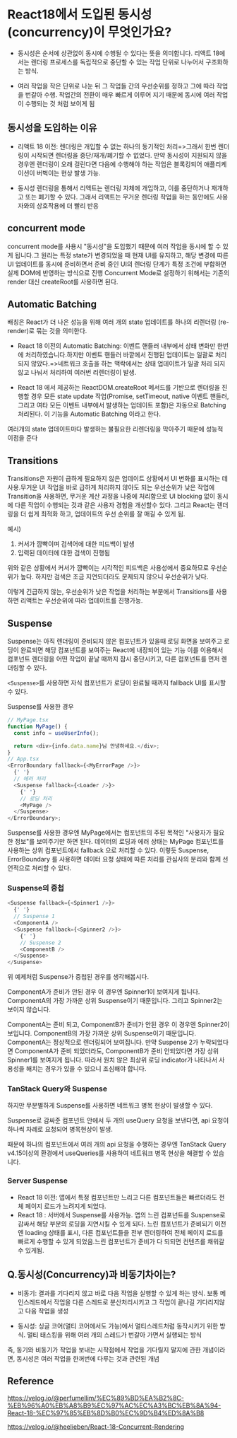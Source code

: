 # React18에서 도입된 동시성(concurrency)이 무엇인가요?

- 동시성은 순서에 상관없이 동시에 수행될 수 있다는 뜻을 의미합니다. 리액트 18에서는 렌더링 프로세스를 독립적으로 중단할 수 있는 작업 단위로 나누어서 구조화하는 방식.

- 여러 작업을 작은 단위로 나눈 뒤 그 작업들 간의 우선순위를 정하고 그에 따라 작업을 번갈아 수행. 작업간의 전환이 매우 빠르게 이루어 지기 때문에 동시에 여러 작업이 수행되는 것 처럼 보이게 됨

## 동시성을 도입하는 이유

- 리액트 18 이전: 렌더링은 개입할 수 없는 하나의 동기적인 처리=>그래서 한번 렌더링이 시작되면 렌더링을 중단/재개/폐기할 수 없었다. 만약 동시성이 지원되지 않을 경우엔 렌더링이 오래 걸린다면 다음에 수행해야 하는 작업은 블록킹되어 애플리케이션이 버벅이는 현상 발생 가능.

- 동시성 렌더링을 통해서 리액트는 렌더링 자체에 개입하고, 이를 중단하거나 재개하고 또는 폐기할 수 있다. 그래서 리액트는 무거운 렌더링 작업을 하는 동안에도 사용자와의 상호작용에 더 빨리 반응

## concurrent mode

concurrent mode를 사용시 "동시성"을 도입했기 때문에 여러 작업을 동시에 할 수 있게 됩니다.그 원리는
특정 state가 변경되었을 때 현재 UI를 유지하고, 해당 변경에 따른 UI 업데이트를 동시에 준비하면서 준비 중인 UI의 렌더링 단계가 특정 조건에 부합하면 실제 DOM에 반영하는 방식으로 진행
Concurrent Mode로 설정하기 위해서는 기존의 render 대신 createRoot를 사용하면 된다.

## Automatic Batching

배칭은 React가 더 나은 성능을 위해 여러 개의 state 업데이트를 하나의 리렌더링 (re-render)로 묶는 것을 의미한다.

- React 18 이전의 Automatic Batching: 이벤트 핸들러 내부에서 상태 변화만 한번에 처리하였습니다.하지만 이벤트 핸들러 바깥에서 진행된 업데이트는 일괄로 처리되지 않았다.=>네트워크 호출을 하는 맥락에서는 상태 업데이트가 일괄 처리 되지 않고 나눠서 처리하여 여러번 리렌더링이 발생.

- React 18 에서 제공하는 ReactDOM.createRoot 메서드를 기반으로 렌더링을 진행할 경우 모든 state update 작업(Promise, setTimeout, native 이벤트 핸들러, 그리고 여타 모든 이벤트 내부에서 발생하는 업데이트 포함)은 자동으로 Batching 처리된다. 이 기능을 Automatic Batching 이라고 한다.

여러개의 state 업데이트마다 발생하는 불필요한 리렌더링을 막아주기 때문에 성능적 이점을 준다

## Transitions

Transitions은 자원이 급하게 필요하지 않은 업데이트 상황에서 UI 변화를 표시하는 데 사용.무거운 UI 작업을 바로 급하게 처리하지 않아도 되는 우선순위가 낮은 작업에 Transition을 사용하면, 무거운 계산 과정을 나중에 처리함으로 UI blocking 없이 동시에 다른 작업이 수행되는 것과 같은 사용자 경험을 개선할수 있다. 그리고 React는 렌더링을 더 쉽게 최적화 하고, 업데이트의 우선 순위를 잘 매길 수 있게 됨.

예시)

1. 커서가 깜빡이며 검색어에 대한 피드백이 발생
2. 입력된 데이터에 대한 검색이 진행됨

위와 같은 상황에서
커서가 깜빡이는 시각적인 피드백은 사용성에서 중요하므로 우선순위가 높다. 하지만 검색은 조금 지연되더라도 문제되지 않으니 우선순위가 낮다.

이렇게 긴급하지 않는, 우선순위가 낮은 작업을 처리하는 부분에서 Transitions를 사용하면 리액트는 우선순위에 따라 업데이트를 진행가능.

## Suspense

Suspense는 아직 렌더링이 준비되지 않은 컴포넌트가 있을때 로딩 화면을 보여주고 로딩이 완료되면 해당 컴포넌트를 보여주는 React에 내장되어 있는 기능 이를 이용해서 컴포넌트 렌더링을 어떤 작업이 끝날 때까지 잠시 중단시키고, 다른 컴포넌트를 먼저 렌더링할 수 있다.

`<Suspense>`를 사용하면 자식 컴포넌트가 로딩이 완료될 때까지 fallback UI를 표시할 수 있다.

Suspense를 사용한 경우

```ts
// MyPage.tsx
function MyPage() {
  const info = useUserInfo();

  return <div>{info.data.name}님 안녕하세요.</div>;
}
// App.tsx
<ErrorBoundary fallback={<MyErrorPage />}>
  {' '}
  // 에러 처리
  <Suspense fallback={<Loader />}>
    {' '}
    // 로딩 처리
    <MyPage />
  </Suspense>
</ErrorBoundary>;
```

Suspense를 사용한 경우엔 MyPage에서는 컴포넌트의 주된 목적인 "사용자가 필요한 정보"를 보여주기만 하면 된다.
데이터의 로딩과 에러 상태는 MyPage 컴포넌트를 사용하는 상위 컴포넌트에서 fallback 으로 처리할 수 있다.
이렇듯 Suspense, ErrorBoundary 를 사용하면 데이터 요청 상태에 따른 처리를 관심사의 분리와 함께 선언적으로 처리할 수 있다.

### Suspense의 중첩

```ts
<Suspense fallback={<Spinner1 />}>
  {' '}
  // Suspense 1
  <ComponentA />
  <Suspense fallback={<Spinner2 />}>
    {' '}
    // Suspense 2
    <ComponentB />
  </Suspense>
</Suspense>
```

위 예제처럼 Suspense가 중첩된 경우를 생각해봅시다.

ComponentA가 준비가 안된 경우
이 경우엔 Spinner1이 보여지게 됩니다. ComponentA의 가장 가까운 상위 Suspense이기 때문입니다. 그리고 Spinner2는 보이지 않습니다.

ComponentA는 준비 되고, ComponentB가 준비가 안된 경우
이 경우엔 Spinner2이 보입니다. ComponentB의 가장 가까운 상위 Suspense이기 때문입니다. ComponentA는 정상적으로 렌더링되어 보여집니다.
만약 Suspense 2가 누락되었다면 ComponentA가 준비 되었더라도, ComponentB가 준비 안되었다면 가장 상위 Spinner1를 보여지게 됩니다. 따라서 원치 않은 최상위 로딩 indicator가 나타나서 사용성을 해치는 경우가 있을 수 있으니 조심해야 합니다.

### TanStack Query와 Suspense

하지만 무분별하게 Suspense를 사용하면 네트워크 병목 현상이 발생할 수 있다.

Suspense로 감싸준 컴포넌트 안에서 두 개의 useQuery 요청을 보낸다면, api 요청이 하나씩 차례로 요청되어 병목현상이 발생.

때문에 하나의 컴포넌트에서 여러 개의 api 요청을 수행하는 경우엔 TanStack Query v4.15이상의 환경에서 useQueries를 사용하여 네트워크 병목 현상을 해결할 수 있습니다.

### Server Suspense

- React 18 이전: 앱에서 특정 컴포넌트만 느리고 다른 컴포넌트들은 빠르더라도 전체 페이지 로드가 느려지게 되었다.
- React 18 : 서버에서 Suspense를 사용가능. 앱의 느린 컴포넌트를 Suspense로 감싸서 해당 부분의 로딩을 지연시킬 수 있게 되다. 느린 컴포넌트가 준비되기 이전엔 loading 상태를 표시, 다른 컴포넌트들을 전부 렌더링하여 전체 페이지 로드를 빠르게 수행할 수 있게 되었음.느린 컴포넌트가 준비가 다 되되면 컨텐츠를 채워갈 수 있게됨.

## Q.동시성(Concurrency)과 비동기차이는?

- 비동기: 결과를 기다리지 않고 바로 다음 작업을 실행할 수 있게 하는 방식. 보통 메인스레드에서 작업을 다른 스레드로 분산처리시키고 그 작업이 끝나길 기다리지않고 다음 작업을 생성

- 동시성: 싱글 코어(멀티 코어에서도 가능)에서 멀티스레드처럼 동작시키기 위한 방식. 멀티 태스킹을 위해 여러 개의 스레드가 번갈아 가면서 실행되는 방식

즉, 동기와 비동기가 작업을 보내는 시작점에서 작업을 기다릴지 말지에 관한 개념이라면, 동시성은 여러 작업을 한꺼번에 다루는 것과 관련된 개념

## Reference

https://velog.io/@perfumellim/%EC%89%BD%EA%B2%8C-%EB%96%A0%EB%A8%B9%EC%97%AC%EC%A3%BC%EB%8A%94-React-18-%EC%97%85%EB%8D%B0%EC%9D%B4%ED%8A%B8

https://velog.io/@heelieben/React-18-Concurrent-Rendering
